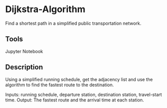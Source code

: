# Dijkstra-Algorithm

Find a shortest path in a simplified public transportation network.

## Tools

Jupyter Notebook

## Description

Using a simplified running schedule, get the adjacency list and use the algorithm to find the fastest route to the destination.

Inputs: running schedule, departure station, destination station, travel-start time.
Output: The fastest route and the arrival time at each station.

